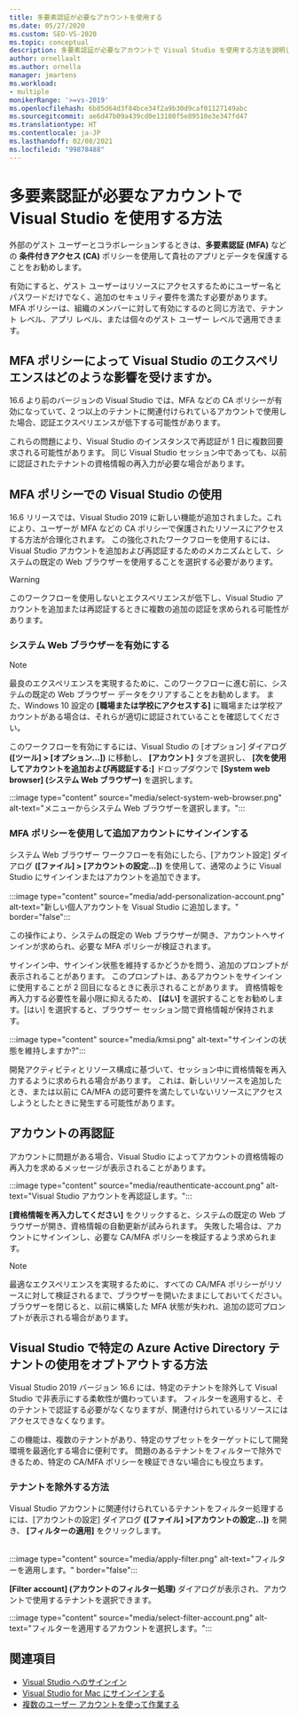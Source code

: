 ```yaml
---
title: 多要素認証が必要なアカウントを使用する
ms.date: 05/27/2020
ms.custom: SEO-VS-2020
ms.topic: conceptual
description: 多要素認証が必要なアカウントで Visual Studio を使用する方法を説明します。
author: ornellaalt
ms.author: ornella
manager: jmartens
ms.workload:
- multiple
monikerRange: '>=vs-2019'
ms.openlocfilehash: 6b85d64d3f84bce34f2a9b30d9caf01127149abc
ms.sourcegitcommit: ae6d47b09a439cd0e13180f5e89510e3e347fd47
ms.translationtype: HT
ms.contentlocale: ja-JP
ms.lasthandoff: 02/08/2021
ms.locfileid: "99878488"
---
```

# <a name="how-to-use-visual-studio-with-accounts-that-require-multi-factor-authentication"></a>多要素認証が必要なアカウントで Visual Studio を使用する方法

外部のゲスト ユーザーとコラボレーションするときは、**多要素認証 (MFA)** などの **条件付きアクセス (CA)** ポリシーを使用して貴社のアプリとデータを保護することをお勧めします。  

有効にすると、ゲスト ユーザーはリソースにアクセスするためにユーザー名とパスワードだけでなく、追加のセキュリティ要件を満たす必要があります。 MFA ポリシーは、組織のメンバーに対して有効にするのと同じ方法で、テナント レベル、アプリ レベル、または個々のゲスト ユーザー レベルで適用できます。 

## <a name="how-is-the-visual-studio-experience-affected-by-mfa-policies"></a>MFA ポリシーによって Visual Studio のエクスペリエンスはどのような影響を受けますか。
16.6 より前のバージョンの Visual Studio では、MFA などの CA ポリシーが有効になっていて、2 つ以上のテナントに関連付けられているアカウントで使用した場合、認証エクスペリエンスが低下する可能性があります。

これらの問題により、Visual Studio のインスタンスで再認証が 1 日に複数回要求される可能性があります。 同じ Visual Studio セッション中であっても、以前に認証されたテナントの資格情報の再入力が必要な場合があります。

## <a name="using-visual-studio-with-mfa-policies"></a>MFA ポリシーでの Visual Studio の使用
16.6 リリースでは、Visual Studio 2019 に新しい機能が追加されました。これにより、ユーザーが MFA などの CA ポリシーで保護されたリソースにアクセスする方法が合理化されます。 この強化されたワークフローを使用するには、Visual Studio アカウントを追加および再認証するためのメカニズムとして、システムの既定の Web ブラウザーを使用することを選択する必要があります。  

> [!WARNING]
> このワークフローを使用しないとエクスペリエンスが低下し、Visual Studio アカウントを追加または再認証するときに複数の追加の認証を求められる可能性があります。 

### <a name="enabling-system-web-browser"></a>システム Web ブラウザーを有効にする

> [!NOTE] 
> 最良のエクスペリエンスを実現するために、このワークフローに進む前に、システムの既定の Web ブラウザー データをクリアすることをお勧めします。 また、Windows 10 設定の **[職場または学校にアクセスする]** に職場または学校アカウントがある場合は、それらが適切に認証されていることを確認してください。

このワークフローを有効にするには、Visual Studio の [オプション] ダイアログ **([ツール] > [オプション...])** に移動し、 **[アカウント]** タブを選択し、 **[次を使用してアカウントを追加および再認証する:]** ドロップダウンで **[System web browser] (システム Web ブラウザー)** を選択します。 

:::image type="content" source="media/select-system-web-browser.png" alt-text="メニューからシステム Web ブラウザーを選択します。":::

### <a name="sign-into-additional-accounts-with-mfapolicies"></a>MFA ポリシーを使用して追加アカウントにサインインする 
システム Web ブラウザー ワークフローを有効にしたら、[アカウント設定] ダイアログ **([ファイル] > [アカウントの設定...])** を使用して、通常のように Visual Studio にサインインまたはアカウントを追加できます。   
</br>
:::image type="content" source="media/add-personalization-account.png" alt-text="新しい個人アカウントを Visual Studio に追加します。" border="false":::

この操作により、システムの既定の Web ブラウザーが開き、アカウントへサインインが求められ、必要な MFA ポリシーが検証されます。

サインイン中、サインイン状態を維持するかどうかを問う、追加のプロンプトが表示されることがあります。 このプロンプトは、あるアカウントをサインインに使用することが 2 回目になるときに表示されることがあります。 資格情報を再入力する必要性を最小限に抑えるため、 **[はい]** を選択することをお勧めします。[はい] を選択すると、ブラウザー セッション間で資格情報が保持されます。

:::image type="content" source="media/kmsi.png" alt-text="サインインの状態を維持しますか?":::

開発アクティビティとリソース構成に基づいて、セッション中に資格情報を再入力するように求められる場合があります。 これは、新しいリソースを追加したとき、または以前に CA/MFA の認可要件を満たしていないリソースにアクセスしようとしたときに発生する可能性があります。

## <a name="reauthenticating-an-account"></a>アカウントの再認証  
アカウントに問題がある場合、Visual Studio によってアカウントの資格情報の再入力を求めるメッセージが表示されることがあります。  

:::image type="content" source="media/reauthenticate-account.png" alt-text="Visual Studio アカウントを再認証します。":::

**[資格情報を再入力してください]** をクリックすると、システムの既定の Web ブラウザーが開き、資格情報の自動更新が試みられます。 失敗した場合は、アカウントにサインインし、必要な CA/MFA ポリシーを検証するよう求められます。

> [!NOTE] 
> 最適なエクスペリエンスを実現するために、すべての CA/MFA ポリシーがリソースに対して検証されるまで、ブラウザーを開いたままにしておいてください。 ブラウザーを閉じると、以前に構築した MFA 状態が失われ、追加の認可プロンプトが表示される場合があります。

## <a name="how-to-opt-out-of-using-a-specific-azure-active-directory-tenant-in-visual-studio"></a>Visual Studio で特定の Azure Active Directory テナントの使用をオプトアウトする方法

Visual Studio 2019 バージョン 16.6 には、特定のテナントを除外して Visual Studio で非表示にする柔軟性が備わっています。 フィルターを適用すると、そのテナントで認証する必要がなくなりますが、関連付けられているリソースにはアクセスできなくなります。 

この機能は、複数のテナントがあり、特定のサブセットをターゲットにして開発環境を最適化する場合に便利です。 問題のあるテナントをフィルターで除外できるため、特定の CA/MFA ポリシーを検証できない場合にも役立ちます。 

### <a name="how-to-filter-out-a-tenant"></a>テナントを除外する方法
Visual Studio アカウントに関連付けられているテナントをフィルター処理するには、[アカウントの設定] ダイアログ **([ファイル] >[アカウントの設定...])** を開き、 **[フィルターの適用]** をクリックします。 
</br>
</br>

:::image type="content" source="media/apply-filter.png" alt-text="フィルターを適用します。" border="false":::

**[Filter account] (アカウントのフィルター処理)** ダイアログが表示され、アカウントで使用するテナントを選択できます。 

:::image type="content" source="media/select-filter-account.png" alt-text="フィルターを適用するアカウントを選択します。":::

## <a name="see-also"></a>関連項目

- [Visual Studio へのサインイン](signing-in-to-visual-studio.md)
- [Visual Studio for Mac にサインインする](/visualstudio/mac/signing-in)
- [複数のユーザー アカウントを使って作業する](work-with-multiple-user-accounts.md)
